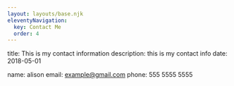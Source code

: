 ```yaml
---
layout: layouts/base.njk
eleventyNavigation:
  key: Contact Me
  order: 4
---
```


  title: This is my contact information
description: this is my contact info
date: 2018-05-01

name: alison
email: example@gmail.com
phone: 555 5555 5555